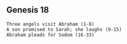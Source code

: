 ## Genesis 18

```
Three angels visit Abraham (1-8)
A son promised to Sarah; she laughs (9-15)
Abraham pleads for Sodom (16-33)
```
